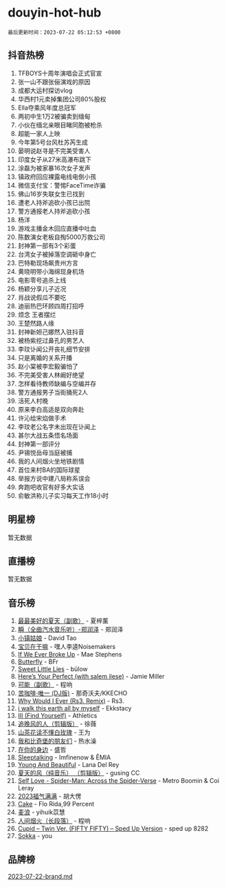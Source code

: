 # douyin-hot-hub

`最后更新时间：2023-07-22 05:12:53 +0800`

## 抖音热榜

1. TFBOYS十周年演唱会正式官宣
1. 张一山不跟张俪演戏的原因
1. 成都大运村探访vlog
1. 华西村1元卖掉集团公司80%股权
1. Ella夺乘风年度总冠军
1. 两初中生1万2被骗卖到缅甸
1. 小伙在缅北亲眼目睹同胞被枪杀
1. 超能一家人上映
1. 今年第5号台风杜苏芮生成
1. 晏明说赵寻是不完美受害人
1. 印度女子从27米高瀑布跳下
1. 涂磊为被家暴16次女子发声
1. 镇政府回应裸露电线电倒小孩
1. 微信支付宝：警惕FaceTime诈骗
1. 佛山16岁失联女生已找到
1. 遭老人持斧追砍小孩已出院
1. 警方通报老人持斧追砍小孩
1. 杨洋
1. 游戏主播金木回应直播中吐血
1. 陈数演女老板自掏5000万救公司
1. 封神第一部有3个彩蛋
1. 台湾女子被掉落空调砸中身亡
1. 巴特勒现场飙贵州方言
1. 黄晓明带小海绵现身机场
1. 电影零号追杀上线
1. 杨颖分享儿子近况
1. 肖战说假瓜不要吃
1. 迪丽热巴环顾四周打招呼
1. 烦念 王者摆烂
1. 王楚然路人缘
1. 封神新妲己娜然入驻抖音
1. 被杨紫挖过鼻孔的男艺人
1. 李玟讣闻公开丧礼细节安排
1. 只是离婚的关系开播
1. 赵小棠被李宏毅骗怕了
1. 不完美受害人林阚好绝望
1. 怎样看待教师缺编与空编并存
1. 警方通报男子当街捅死2人
1. 活死人村晚
1. 原来李白高适是双向奔赴
1. 许沁给宋焰做手术
1. 李玟老公名字未出现在讣闻上
1. 甚尔大战五条悟名场面
1. 封神第一部评分
1. 尹锡悦岳母当庭被捕
1. 我的人间烟火坐地铁剧情
1. 首位来村BA的国际球星
1. 举报方说中建八局称系误会
1. 奔跑吧收官有好多大实话
1. 俞敏洪称儿子实习每天工作18小时

## 明星榜

暂无数据

## 直播榜

暂无数据

## 音乐榜

1. [最最美好的夏天（副歌）](https://sf6-cdn-tos.douyinstatic.com/obj/tos-cn-ve-2774/o4FMghDLZkPIkCutdrsXlbTHcaZztBfeCp9AFS) - 夏梓薰
1. [瞬（全曲汽水音乐听）-郑润泽](https://sf3-cdn-tos.douyinstatic.com/obj/tos-cn-ve-2774/o4Vb9eJZClCZTnRQYy0BRSeHGrDtrkrQgIBvQt) - 郑润泽
1. [小镇姑娘](https://sf6-cdn-tos.douyinstatic.com/obj/tos-cn-ve-2774/1ee4fa49917d4e9e8f06512cc6e778d9) - David Tao
1. [宝贝在干嘛](https://sf6-cdn-tos.douyinstatic.com/obj/tos-cn-ve-2774/okW4hBCfJI5B2ZEgTCtikhMW7IafzNrBQIYkpJ) - 嘿人李逵Noisemakers
1. [If We Ever Broke Up](https://sf6-cdn-tos.douyinstatic.com/obj/tos-cn-ve-2774/o8onj5HDk0ImtBmO0URBfeyCDXQJMYkQ1gb8Zy) - Mae Stephens
1. [Butterfly](https://sf6-cdn-tos.douyinstatic.com/obj/tos-cn-ve-2774/oIw3zNLcWhUhUDWqtQxQfAx6IXsSBzbyCg7CM0) - BFr
1. [Sweet Little Lies](https://sf6-cdn-tos.douyinstatic.com/obj/tos-cn-ve-2774/cebdd23e942a452c84c197b17c22ac7a) - bülow
1. [Here’s Your Perfect (with salem ilese)](https://sf3-cdn-tos.douyinstatic.com/obj/tos-cn-ve-2774/076b1576c6c546598f803fe53da388a7) - Jamie Miller
1. [可能（副歌）](https://sf3-cdn-tos.douyinstatic.com/obj/tos-cn-ve-2774/cde1731888894259b333569393c2fb51) - 程响
1. [苦咖啡·唯一 (DJ版)](https://sf6-cdn-tos.douyinstatic.com/obj/tos-cn-ve-2774/oohZWXUzNXlh9bzpBgNUfJCQHGILwWgDBaejQt) - 那奇沃夫/KKECHO
1. [Why Would I Ever (Rs3. Remix)](https://sf3-cdn-tos.douyinstatic.com/obj/tos-cn-ve-2774/oQNX0xZhO8IXeCRjCJQUZzkfQNLi2ItDAzEBgz) - Rs3.
1. [i walk this earth all by myself](https://sf3-cdn-tos.douyinstatic.com/obj/tos-cn-ve-2774/c751e38547b548b389ff6e1b9203b1de) - Ekkstacy
1. [III (Find Yourself)](https://sf3-cdn-tos.douyinstatic.com/obj/tos-cn-ve-2774/3b9e482a6da74de29fd5e2440e4373b4) - Athletics
1. [追晚风的人（剪辑版）](https://sf3-cdn-tos.douyinstatic.com/obj/tos-cn-ve-2774/560835060af84ac29cd5c12e2a98f7eb) - 徐薇
1. [山茶花读不懂白玫瑰](https://sf6-cdn-tos.douyinstatic.com/obj/tos-cn-ve-2774/osfn8B7DktrRHEPJgPCfDbw7QDQEkwC16BxZg9) - 王为
1. [我和比奇堡的朋友们](https://sf3-cdn-tos.douyinstatic.com/obj/tos-cn-ve-2774/f0505db981ea4a6d91453a15924a82aa) - 热水澡
1. [在你的身边](https://sf6-cdn-tos.douyinstatic.com/obj/tos-cn-ve-2774/9dce2ee6c9f84c17a6d68458730d7ae8) - 盛哲
1. [Sleeptalking](https://sf3-cdn-tos.douyinstatic.com/obj/tos-cn-ve-2774/f23bc60230804ede98a163e1926e0857) - Imfinenow & ÊMIA
1. [Young And Beautiful](https://sf3-cdn-tos.douyinstatic.com/obj/tos-cn-ve-2774/3ca6987c98c947768abb9cce3ee5530c) - Lana Del Rey
1. [夏天的风（纯音乐） （剪辑版）](https://sf3-cdn-tos.douyinstatic.com/obj/tos-cn-ve-2774/oUzLjBZZFQAoNRmGokEeD5zfQCObp6UeFAnTa6) - gusing CC
1. [Self Love - Spider-Man: Across the Spider-Verse](https://sf6-cdn-tos.douyinstatic.com/obj/tos-cn-ve-2774/o8YzagIFYnO2FNIznDQzpeeLfrdCVAbYDDaLoS) - Metro Boomin & Coi Leray
1. [2023福气满满](https://sf3-cdn-tos.douyinstatic.com/obj/tos-cn-ve-2774/ocebsi6kbCVkBMAcDJkqdZpBQMubYSQetK2gQn) - 胡大愣
1. [Cake](https://sf3-cdn-tos.douyinstatic.com/obj/tos-cn-ve-2774/3545db16eba4434c853ab891b2b752af) - Flo Rida,99 Percent
1. [麦浪](https://sf6-cdn-tos.douyinstatic.com/obj/tos-cn-ve-2774/872ff36b718445c6a3882ba18b546970) - yihuik苡慧
1. [人间烟火（长段落）](https://sf6-cdn-tos.douyinstatic.com/obj/tos-cn-ve-2774/eeb7f9f284d74db097f8341ace44bfa2) - 程响
1. [Cupid – Twin Ver. (FIFTY FIFTY) – Sped Up Version](https://sf3-cdn-tos.douyinstatic.com/obj/tos-cn-ve-2774/oMonQQ6t8nCfUnw44y8XBZkJytCgEBtWYebB2D) - sped up 8282
1. [Sokka](https://sf3-cdn-tos.douyinstatic.com/obj/tos-cn-ve-2774/b9c3e305c0474c898ce221c7aa498547) - you

## 品牌榜

[2023-07-22-brand.md](2023-07-22-brand.md)

